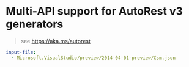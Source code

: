 # Multi-API support for AutoRest v3 generators

> see https://aka.ms/autorest

``` yaml $(enable-multi-api)
input-file:
  - Microsoft.VisualStudio/preview/2014-04-01-preview/Csm.json
```
